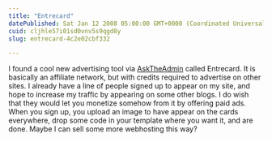```yaml
---
title: "Entrecard"
datePublished: Sat Jan 12 2008 05:00:00 GMT+0000 (Coordinated Universal Time)
cuid: cljhle57i01sd0vnv5s9qgd8y
slug: entrecard-4c2e02cbf332

---
```


I found a cool new advertising tool via [AskTheAdmin](http://asktheadmin.com) called Entrecard. It is basically an affiliate network, but with credits required to advertise on other sites. I already have a line of people signed up to appear on my site, and hope to increase my traffic by appearing on some other blogs. I do wish that they would let you monetize somehow from it by offering paid ads. When you sign up, you upload an image to have appear on the cards everywhere, drop some code in your template where you want it, and are done. Maybe I can sell some more webhosting this way?
